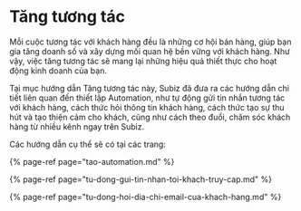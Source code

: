 # Tăng tương tác

Mỗi cuộc tương tác với khách hàng đều là những cơ hội bán hàng, giúp bạn gia tăng doanh số và xây dựng mối quan hệ bền vững với khách hàng. Như vậy, việc tăng tương tác sẽ mang lại những hiệu quả thiết thực cho hoạt động kinh doanh của bạn.

Tại mục hướng dẫn Tăng tương tác này, Subiz đã đưa ra các hướng dẫn chi tiết liên quan đến thiết lập Automation, như tự động gửi tin nhắn tương tác với khách hàng, cách thức hỏi thông tin khách hàng, cách thức tạo sự thu hút và tạo thiện cảm cho khách, cũng như cách theo đuổi, chăm sóc khách hàng từ nhiều kênh ngay trên Subiz.

Các hướng dẫn cụ thể sẽ có tại các trang:

{% page-ref page="tao-automation.md" %}

{% page-ref page="tu-dong-gui-tin-nhan-toi-khach-truy-cap.md" %}

{% page-ref page="tu-dong-hoi-dia-chi-email-cua-khach-hang.md" %}

